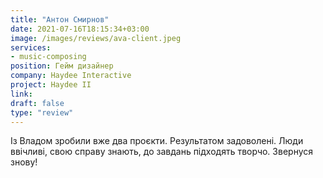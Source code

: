 ```yaml
---
title: "Антон Смирнов"
date: 2021-07-16T18:15:34+03:00
image: /images/reviews/ava-client.jpeg
services:
- music-composing
position: Гейм дизайнер
company: Haydee Interactive
project: Haydee II
link:
draft: false
type: "review"
---
```


Із Владом зробили вже два проєкти. Результатом задоволені. Люди ввічливі, свою справу знають, до завдань підходять творчо. Звернуся знову!